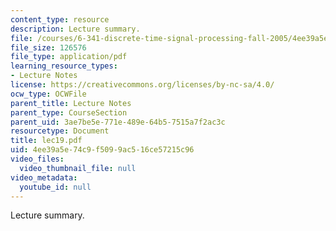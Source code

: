 ```yaml
---
content_type: resource
description: Lecture summary.
file: /courses/6-341-discrete-time-signal-processing-fall-2005/4ee39a5e74c9f5099ac516ce57215c96_lec19.pdf
file_size: 126576
file_type: application/pdf
learning_resource_types:
- Lecture Notes
license: https://creativecommons.org/licenses/by-nc-sa/4.0/
ocw_type: OCWFile
parent_title: Lecture Notes
parent_type: CourseSection
parent_uid: 3ae7be5e-771e-489e-64b5-7515a7f2ac3c
resourcetype: Document
title: lec19.pdf
uid: 4ee39a5e-74c9-f509-9ac5-16ce57215c96
video_files:
  video_thumbnail_file: null
video_metadata:
  youtube_id: null
---
```

Lecture summary.